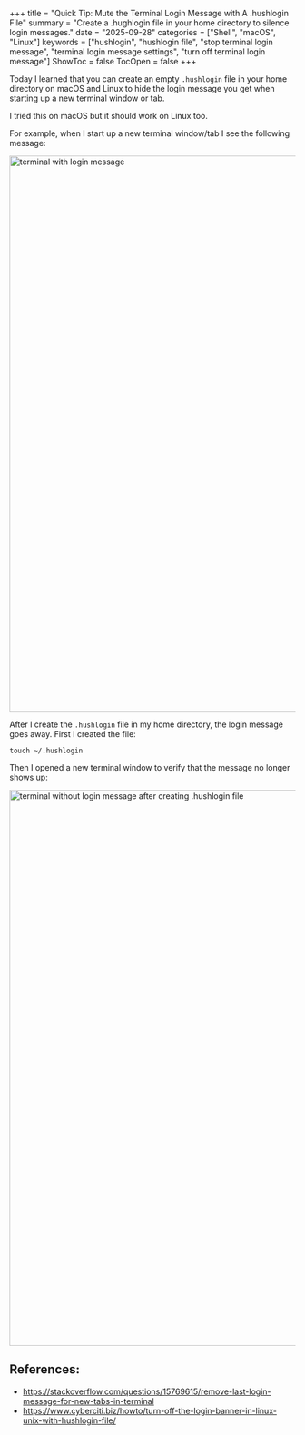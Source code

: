 +++
title = "Quick Tip: Mute the Terminal Login Message with A .hushlogin File"
summary = "Create a .hughlogin file in your home directory to silence login messages."
date = "2025-09-28"
categories = ["Shell", "macOS", "Linux"]
keywords = ["hushlogin", "hushlogin file", "stop terminal login message", "terminal login message settings", "turn off terminal login message"]
ShowToc = false
TocOpen = false
+++

Today I learned that you can create an empty `.hushlogin` file in your home directory on macOS and Linux to hide the login message you get when starting up a new terminal window or tab.

I tried this on macOS but it should work on Linux too.

For example, when I start up a new terminal window/tab I see the following message:

<img src="/mute-terminal-login-message/before.webp" alt="terminal with login message" width="980" height="254" style="max-width: 100%; height: auto; aspect-ratio: 980 / 254;" loading="lazy" decoding="async">

After I create the `.hushlogin` file in my home directory, the login message goes away. First I created the file:

```
touch ~/.hushlogin
```

Then I opened a new terminal window to verify that the message no longer shows up:

<img src="/mute-terminal-login-message/after.webp" alt="terminal without login message after creating .hushlogin file" width="980" height="254" style="max-width: 100%; height: auto; aspect-ratio: 980 / 254;" loading="lazy" decoding="async">

## References:
- https://stackoverflow.com/questions/15769615/remove-last-login-message-for-new-tabs-in-terminal
- https://www.cyberciti.biz/howto/turn-off-the-login-banner-in-linux-unix-with-hushlogin-file/
